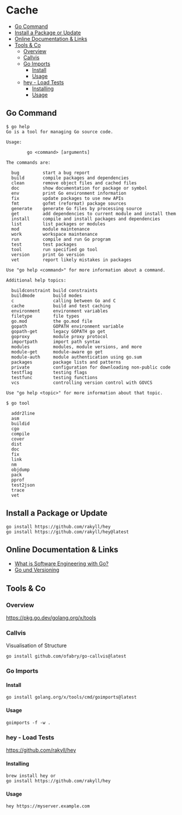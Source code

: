 # Cache

<!-- @import "[TOC]" {cmd="toc" depthFrom=2 depthTo=6 orderedList=false} -->

<!-- code_chunk_output -->

- [Go Command](#go-command)
- [Install a Package or Update](#install-a-package-or-update)
- [Online Documentation & Links](#online-documentation-links)
- [Tools & Co](#tools-co)
  - [Overview](#overview)
  - [Callvis](#callvis)
  - [Go Imports](#go-imports)
    - [Install](#install)
    - [Usage](#usage)
  - [hey - Load Tests](#hey-load-tests)
    - [Installing](#installing)
    - [Usage](#usage-1)

<!-- /code_chunk_output -->

## Go Command

```shell
$ go help
Go is a tool for managing Go source code.

Usage:

        go <command> [arguments]

The commands are:

  bug         start a bug report
  build       compile packages and dependencies
  clean       remove object files and cached files
  doc         show documentation for package or symbol
  env         print Go environment information
  fix         update packages to use new APIs
  fmt         gofmt (reformat) package sources
  generate    generate Go files by processing source
  get         add dependencies to current module and install them
  install     compile and install packages and dependencies
  list        list packages or modules
  mod         module maintenance
  work        workspace maintenance
  run         compile and run Go program
  test        test packages
  tool        run specified go tool
  version     print Go version
  vet         report likely mistakes in packages

Use "go help <command>" for more information about a command.

Additional help topics:

  buildconstraint build constraints
  buildmode       build modes
  c               calling between Go and C
  cache           build and test caching
  environment     environment variables
  filetype        file types
  go.mod          the go.mod file
  gopath          GOPATH environment variable
  gopath-get      legacy GOPATH go get
  goproxy         module proxy protocol
  importpath      import path syntax
  modules         modules, module versions, and more
  module-get      module-aware go get
  module-auth     module authentication using go.sum
  packages        package lists and patterns
  private         configuration for downloading non-public code
  testflag        testing flags
  testfunc        testing functions
  vcs             controlling version control with GOVCS

Use "go help <topic>" for more information about that topic.
```

```shell
$ go tool

  addr2line
  asm
  buildid
  cgo
  compile
  cover
  dist
  doc
  fix
  link
  nm
  objdump
  pack
  pprof
  test2json
  trace
  vet
```

## Install a Package or Update

```shell
go install https://github.com/rakyll/hey
go install https://github.com/rakyll/hey@latest
```

## Online Documentation & Links

- [What is Software Engineering with Go?](https://research.swtch.com/vgo-eng)
- [Go und Versioning](https://research.swtch.com/vgo)

## Tools & Co

### Overview

<https://pkg.go.dev/golang.org/x/tools>

### Callvis

Visualisation of Structure

```shell
go install github.com/ofabry/go-callvis@latest

```

### Go Imports

#### Install

```shell
go install golang.org/x/tools/cmd/goimports@latest
```

#### Usage

```shell
goimports -f -w .
```

### hey - Load Tests

<https://github.com/rakyll/hey>

#### Installing

```shell
brew install hey or
go install https://github.com/rakyll/hey
```

#### Usage

```shell
hey https://myserver.example.com
```
